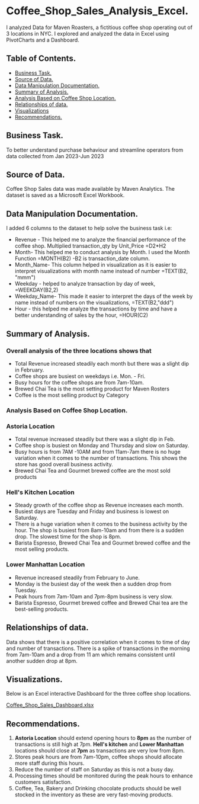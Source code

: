 # Coffee_Shop_Sales_Analysis_Excel.

I analyzed Data for Maven Roasters, a fictitious coffee shop operating out of 3 locations in NYC. I explored and analyzed the data in Excel using PivotCharts and a Dashboard.

## Table of Contents.
- [Business Task.](#business-task)
- [Source of Data.](source-of-data)
- [Data Manipulation Documentation.](data-manipulation-documentation)
- [Summary of Analysis.](summary-of-analysis)
- [Analysis Based on Coffee Shop Location.](analysis-based-on-coffee-Shop-location)
- [Relationships of data.](relationships-of-data)
- [Visualizations](visualizations)
- [Recommendations.](recommendations)
  
## Business Task.  
To better understand purchase behaviour and streamline operators from data collected from Jan 2023-Jun 2023

## Source of Data.
Coffee Shop Sales data was made available by Maven Analytics. The dataset is saved as a Microsoft Excel Workbook.

## Data Manipulation Documentation.
I added 6 columns to the dataset to help solve the business task i.e:
- Revenue - This helped me to analyze the financial performance of the coffee shop. Multiplied transaction_qty by Unit_Price  =D2*H2
- Month- This helped me to conduct analysis by Month. I used the Month Function =MONTH(B2) -B2 is transaction_date column.
- Month_Name- This column helped in visualization as it is easier to interpret visualizations with month name instead of number =TEXT(B2, "mmm")
- Weekday - helped to analyze transaction by day of week, =WEEKDAY(B2,2) 
- Weekday_Name- This made it easier to interpret the days of the week by name instead of numbers on the visualizations, =TEXT(B2,"ddd")
- Hour - this helped me analyze the transactions by time and have a better understanding of sales by the hour, =HOUR(C2)

## Summary of Analysis.

### Overall analysis of the three locations shows that
- Total Revenue increased steadily each month but there was a slight dip in February.
- Coffee shops are busiest on weekdays i.e. Mon. - Fri.
- Busy hours for the coffee shops are from 7am-10am.
- Brewed Chai Tea is the most setting product for Maven Rosters 
- Coffee is the most selling product by Category
 
### Analysis Based on Coffee Shop Location.
### Astoria Location
- Total revenue increased steadily but there was a slight dip in Feb.
- Coffee shop is busiest on Monday and Thursday and slow on Saturday.
- Busy hours is from 7AM -10AM and from 11am-7am there is no huge variation when it comes to the number of transactions. This shows the store has good overall business activity.
- Brewed Chai Tea and Gourmet brewed coffee are the most sold products

### Hell's Kitchen Location
- Steady growth of the coffee shop as Revenue increases each month.
- Busiest days are Tuesday and Friday and business is lowest on Saturday.
- There is a huge variation when it comes to the business activity by the hour. The shop is busiest from 8am-10am and from there is a sudden drop. The slowest time for the shop is 8pm.
- Barista Espresso, Brewed Chai Tea and Gourmet brewed coffee and the most selling products.
 
### Lower Manhattan Location
- Revenue increased steadily from February to June.
- Monday is the busiest day of the week then a sudden drop from Tuesday.
- Peak hours from 7am-10am and 7pm-8pm business is very slow.
- Barista Espresso, Gourmet brewed coffee and Brewed Chai tea are the best-selling products.

## Relationships of data.
Data shows that there is a positive correlation when it comes to time of day and number of transactions. There is a spike of transactions in the morning from 7am-10am and a drop from 11 am which remains consistent until another sudden drop at 8pm.


## Visualizations.
Below is an Excel interactive Dashboard for the three coffee shop locations. 

[Coffee_Shop_Sales_Dashboard.xlsx](https://github.com/emychela/Coffee_Shop_Sales_Analysis_Excel/files/15200836/Coffee_Shop_Sales_Dashboard.xlsx)


## Recommendations.
1. **Astoria Location** should extend opening hours to **8pm** as the number of transactions is still high at 7pm.
**Hell's kitchen** and **Lower Manhattan** locations should close at **7pm** as transactions are very low from 8pm.
3. Stores peak hours are from 7am-10pm, coffee shops should allocate more staff during this
hours.
4. Reduce the number of staff on Saturday as this is not a busy day.
5. Processing times should be monitored during the peak hours to enhance customers satisfaction.
6. Coffee, Tea, Bakery and Drinking chocolate products should be well stocked in the inventory as these are very fast-moving products. 
